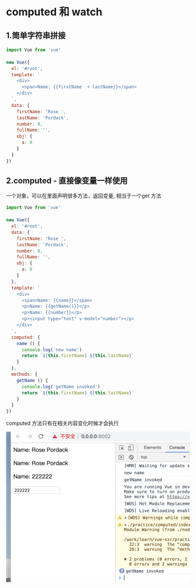 # computed 和 watch

## 1.简单字符串拼接
```javascript
import Vue from 'vue'

new Vue({
  el: '#root',
  template: `
    <div>
      <span>Name: {{firstName  + lastName}}</span>
    </div>
  `,
  data: {
    firstName: 'Rose ',
    lastName: 'Pordack',
    number: 0,
    fullName: '',
    obj: {
      a: 0
    }
  }
})

```

## 2.computed - 直接像变量一样使用
一个对象，可以在里面声明很多方法，返回变量, 相当于一个get 方法

```javascript
import Vue from 'vue'

new Vue({
  el: '#root',
  data: {
    firstName: 'Rose ',
    lastName: 'Pordack',
    number: 0,
    fullName: '',
    obj: {
      a: 0
    }
  },
  template: `
    <div>
      <span>Name: {{name}}</span>
      <p>Name: {{getName()}}</p>
      <p>Name: {{number}}</p>
      <p><input type="text" v-model="number"></p>
    </div>
  `,
  computed: {
    name () {
      console.log('new name')
      return `${this.firstName} ${this.lastName}`
    }
  },
  methods: {
    getName () {
      console.log('getName invoked')
      return `${this.firstName} ${this.lastName}`
    }
  }
})

```
computed 方法只有在相关内容变化时候才会执行

![computed 方法和 methods 方法执行区别](https://github.com/FanWorldBegin/vue-ssr/blob/master/images/10.1.png)
